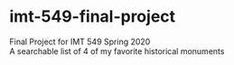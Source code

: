 # imt-549-final-project
Final Project for IMT 549 Spring 2020 <br>
A searchable list of 4 of my favorite historical monuments 
